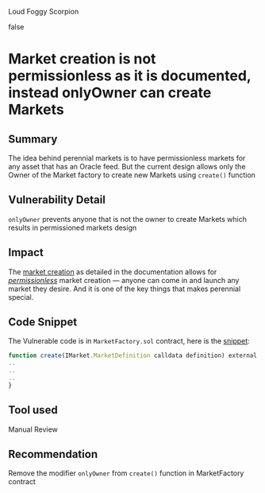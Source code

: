 Loud Foggy Scorpion

false

# Market creation is not permissionless as it is documented, instead onlyOwner can create Markets
## Summary
The idea behind perennial markets is to have permissionless markets for any asset that has an Oracle feed.
But the current design allows only the Owner of the Market factory to create new Markets using `create()` function 
## Vulnerability Detail

`onlyOwner`  prevents anyone that is not the owner to create Markets which results in permissioned markets design

## Impact

The [market creation](https://docs.perennial.finance/mechanism/market-structure#market-creation) as detailed in the documentation allows for [_permissionless_](https://docs.perennial.finance/overview#what-makes-perennial-special) market creation — anyone can come in and launch any market they desire. And it is one of the key things that makes perennial special.
## Code Snippet
The Vulnerable code is in `MarketFactory.sol` contract, here is the [snippet](https://github.com/sherlock-audit/2023-07-perennial/blob/main/perennial-v2/packages/perennial/contracts/MarketFactory.sol#L64-L83):
```js
function create(IMarket.MarketDefinition calldata definition) external onlyOwner returns (IMarket newMarket) {
..
..
..
}
```
## Tool used

Manual Review

## Recommendation
Remove the modifier `onlyOwner` from `create()` function in MarketFactory contract